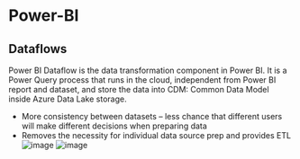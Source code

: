 # Power-BI
## Dataflows
Power BI Dataflow is the data transformation component in Power BI. It is a Power Query process that runs in the cloud, independent from Power BI report and dataset, and store the data into CDM: Common Data Model inside Azure Data Lake storage. 
- More consistency between datasets – less chance that different users will make different decisions when preparing data
- Removes the necessity for individual data source prep and provides ETL
![image](https://user-images.githubusercontent.com/67767423/159794214-2866c04a-e7b0-4a17-bd0c-77de926dcc29.png)
![image](https://user-images.githubusercontent.com/67767423/159799292-176ebf70-f154-41d0-b067-aa8266cbe29d.png)
